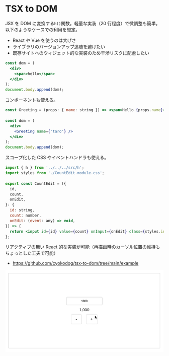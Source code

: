 # TSX to DOM

JSX を DOM に変換する`h()`関数。軽量な実装（20 行程度）で微調整も簡単。以下のようなケースでの利用を想定。

- React や Vue を使うのは大げさ
- ライブラリのバージョンアップ追随を避けたい
- 既存サイトへのウィジェット的な実装のため干渉リスクに配慮したい

```jsx
const dom = (
  <div>
    <span>hello</span>
  </div>
);
document.body.append(dom);
```

コンポーネントも使える。

```jsx
const Greeting = (props: { name: string }) => <span>Hello {props.name}</span>;

const dom = (
  <div>
    <Greeting name={'taro'} />
  </div>
);
document.body.append(dom);
```

スコープ化した CSS やイベントハンドラも使える。

```jsx
import { h } from '../../../src/h';
import styles from './CountEdit.module.css';

export const CountEdit = ({
  id,
  count,
  onEdit,
}: {
  id: string,
  count: number,
  onEdit: (event: any) => void,
}) => {
  return <input id={id} value={count} onInput={onEdit} class={styles.inp} />;
};
```

リアクティブの無い React 的な実装が可能（再描画時のカーソル位置の維持もちょっとした工夫で可能）

- https://github.com/cyokodog/tsx-to-dom/tree/main/example

![](./sample.gif)
